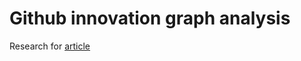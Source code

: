 # Github innovation graph analysis

Research for [article](https://dev.to/daniilroman/github-innovation-graph-analysis-27m3)
